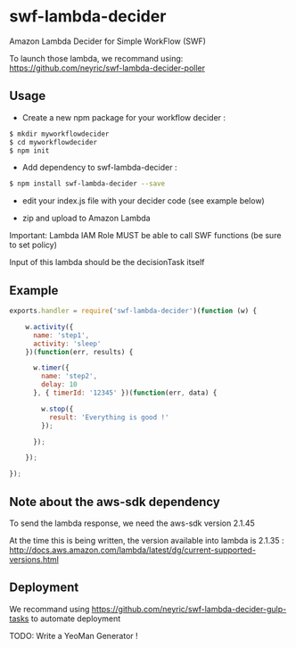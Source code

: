 # swf-lambda-decider

Amazon Lambda Decider for Simple WorkFlow (SWF)

To launch those lambda, we recommand using: https://github.com/neyric/swf-lambda-decider-poller

## Usage

 * Create a new npm package for your workflow decider :
````sh
$ mkdir myworkflowdecider
$ cd myworkflowdecider
$ npm init
````

 * Add dependency to swf-lambda-decider :
 ````sh
 $ npm install swf-lambda-decider --save
 ````

 * edit your index.js file with your decider code (see example below)

 * zip and upload to Amazon Lambda

 Important: Lambda IAM Role MUST be able to call SWF functions (be sure to set policy)

 Input of this lambda should be the decisionTask itself

## Example

````js
exports.handler = require('swf-lambda-decider')(function (w) {

    w.activity({
      name: 'step1',
      activity: 'sleep'
    })(function(err, results) {

      w.timer({
        name: 'step2',
        delay: 10
      }, { timerId: '12345' })(function(err, data) {

        w.stop({
          result: 'Everything is good !'
        });

      });

    });

});
````


## Note about the aws-sdk dependency

To send the lambda response, we need the aws-sdk version 2.1.45

At the time this is being written, the version available into lambda is 2.1.35 :
http://docs.aws.amazon.com/lambda/latest/dg/current-supported-versions.html


## Deployment

We recommand using https://github.com/neyric/swf-lambda-decider-gulp-tasks to automate deployment

TODO: Write a YeoMan Generator !
